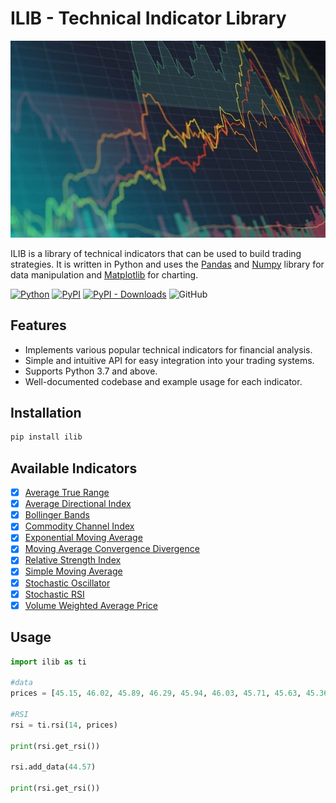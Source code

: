 # ILIB - Technical Indicator Library

![preview](preview.jpg)

ILIB is a library of technical indicators that can be used to build trading strategies. It is written in Python and uses the [Pandas](https://pandas.pydata.org/docs/) and [Numpy](https://numpy.org/doc/stable/) library for data manipulation and [Matplotlib](https://matplotlib.org/) for charting.

[![Python](https://img.shields.io/badge/python-3.7%2B-blue)](https://www.python.org/downloads/release/python-370/)
[![PyPI](https://img.shields.io/pypi/v/ilib)](https://pypi.org/project/ilib/)
[![PyPI - Downloads](https://img.shields.io/pypi/dm/ilib)](https://img.shields.io/github/downloads/devthakker/ilib/total.svg)
![GitHub](https://img.shields.io/github/license/devthakker/ilib)

## Features

- Implements various popular technical indicators for financial analysis.
- Simple and intuitive API for easy integration into your trading systems.
- Supports Python 3.7 and above.
- Well-documented codebase and example usage for each indicator.


## Installation

```bash
pip install ilib
```

## Available Indicators

- [x] [Average True Range](https://www.investopedia.com/terms/a/atr.asp)
- [x] [Average Directional Index](https://www.investopedia.com/terms/a/adx.asp)
- [x] [Bollinger Bands](https://www.investopedia.com/terms/b/bollingerbands.asp)
- [x] [Commodity Channel Index](https://www.investopedia.com/terms/c/commoditychannelindex.asp)
- [x] [Exponential Moving Average](https://www.investopedia.com/terms/e/ema.asp)
- [x] [Moving Average Convergence Divergence](https://www.investopedia.com/terms/m/macd.asp)
- [x] [Relative Strength Index](https://www.investopedia.com/terms/r/rsi.asp)
- [x] [Simple Moving Average](https://www.investopedia.com/terms/s/sma.asp)
- [x] [Stochastic Oscillator](https://www.investopedia.com/terms/s/stochasticoscillator.asp)
- [x] [Stochastic RSI](https://www.investopedia.com/terms/s/stochrsi.asp)
- [x] [Volume Weighted Average Price](https://www.investopedia.com/terms/v/vwap.asp)

## Usage

```python
import ilib as ti

#data 
prices = [45.15, 46.02, 45.89, 46.29, 45.94, 46.03, 45.71, 45.63, 45.36, 45.81, 46.10, 45.77, 45.95, 45.61, 45.27, 44.17, 44.12, 44.36, 44.54, 44.23, 44.29, 44.15, 44.34, 44.58, 44.69, 44.76, 44.62, 44.57, 44.45, 44.38, 44.23, 44.17, 44.04, 44.22, 44.57, 43.42, 42.66, 43.13, 43.43, 43.70, 43.88, 44.22]

#RSI
rsi = ti.rsi(14, prices)

print(rsi.get_rsi())

rsi.add_data(44.57)

print(rsi.get_rsi())
```
